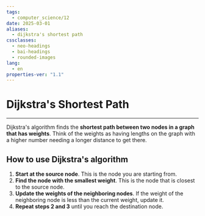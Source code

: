 ```yaml
---
tags:
  - computer_science/12
date: 2025-03-01
aliases:
  - dijkstra's shortest path
cssclasses:
  - neo-headings
  - bai-headings
  - rounded-images
lang:
  - en
properties-ver: "1.1"
---
```

# Dijkstra's Shortest Path

***
Dijkstra's algorithm finds the **shortest path between two nodes in a graph that has weights**. Think of the weights as having lengths on the graph with a higher number needing a longer distance to get there.

## How to use Dijkstra's algorithm

1. **Start at the source node**. This is the node you are starting from.
2. **Find the node with the smallest weight**. This is the node that is closest to the source node.
3. **Update the weights of the neighboring nodes**. If the weight of the neighboring node is less than the current weight, update it.
4. **Repeat steps 2 and 3** until you reach the destination node.
